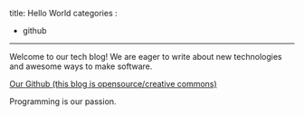 title: Hello World
categories :
- github
---
Welcome to our tech blog! We are eager to write about new technologies and awesome ways to make software.

<a href="https://github.com/hackaservice" title="Our Github" target="_blank" rel="external">Our Github (this blog is opensource/creative commons)</a>


Programming is our passion.